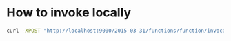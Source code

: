 # How to invoke locally

```bash
curl -XPOST "http://localhost:9000/2015-03-31/functions/function/invocations" -d '{"payload":"hello world!"}'
```
